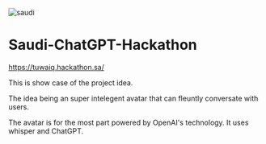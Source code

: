 ![saudi](https://user-images.githubusercontent.com/93127443/226091650-606a897a-c964-4d4d-a32e-b728dcd58585.png)


# Saudi-ChatGPT-Hackathon
https://tuwaiq.hackathon.sa/

This is show case of the project idea.

The idea being an super intelegent avatar that can fleuntly conversate with users.

The avatar is for the most part powered by OpenAI's technology. It uses whisper and ChatGPT.

